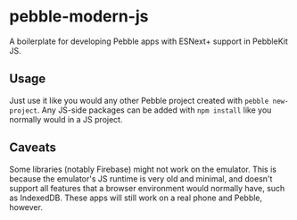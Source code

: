 # pebble-modern-js
A boilerplate for developing Pebble apps with ESNext+ support in PebbleKit JS.

## Usage
Just use it like you would any other Pebble project created with `pebble
new-project`. Any JS-side packages can be added with `npm install` like you
normally would in a JS project.

## Caveats
Some libraries (notably Firebase) might not work on the emulator. This is
because the emulator's JS runtime is very old and minimal, and doesn't support
all features that a browser environment would normally have, such as IndexedDB.
These apps will still work on a real phone and Pebble, however.
